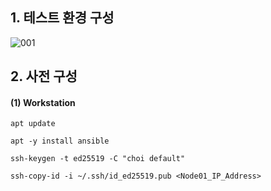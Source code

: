## 1. 테스트 환경 구성
![001](https://user-images.githubusercontent.com/42735894/150800286-046d32de-f2df-4350-98c6-50a718dd38af.PNG)

## 2. 사전 구성

#### (1) Workstation
```
apt update 

apt -y install ansible

ssh-keygen -t ed25519 -C "choi default"

ssh-copy-id -i ~/.ssh/id_ed25519.pub <Node01_IP_Address>
```